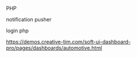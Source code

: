 PHP

notification pusher

login php

https://demos.creative-tim.com/soft-ui-dashboard-pro/pages/dashboards/automotive.html



